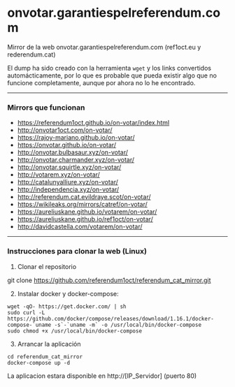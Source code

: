 # onvotar.garantiespelreferendum.com

Mirror de la web onvotar.garantiespelreferendum.com (ref1oct.eu y rederendum.cat)

El dump ha sido creado con la herramienta `wget` y los links convertidos automácticamente, por lo que es probable que pueda existir algo que no funcione completamente, aunque por ahora no lo he encontrado.

---

### Mirrors que funcionan

* https://referendum1oct.github.io/on-votar/index.html
* http://onvotar1oct.com/on-votar/
* https://rajoy-mariano.github.io/on-votar/
* https://onvotar.github.io/on-votar/
* http://onvotar.bulbasaur.xyz/on-votar/
* http://onvotar.charmander.xyz/on-votar/
* http://onvotar.squirtle.xyz/on-votar/
* http://votarem.xyz/on-votar/
* http://catalunyalliure.xyz/on-votar/
* http://independencia.xyz/on-votar/
* http://referendum.cat.evildraye.scot/on-votar/
* https://wikileaks.org/mirrors/catref/on-votar/
* https://aureliuskane.github.io/votarem/on-votar/
* https://aureliuskane.github.io/ref1oct/on-votar/
* http://davidcastella.com/votarem/on-votar/

---

### Instrucciones para clonar la web (Linux)

1. Clonar el repositorio

git clone https://github.com/referendum1oct/referendum_cat_mirror.git

2. Instalar docker y docker-compose:

```
wget -qO- https://get.docker.com/ | sh
sudo curl -L https://github.com/docker/compose/releases/download/1.16.1/docker-compose-`uname -s`-`uname -m` -o /usr/local/bin/docker-compose
sudo chmod +x /usr/local/bin/docker-compose
```

3. Arrancar la aplicación

```
cd referendum_cat_mirror
docker-compose up -d
```

La aplicacion estara disponible en http://[IP_Servidor] (puerto 80)
